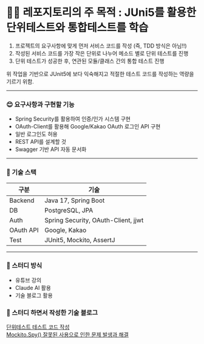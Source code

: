 # ✍🏻 레포지토리의 주 목적 : JUni5를 활용한 단위테스트와 통합테스트를 학습
1. 프로젝트의 요구사항에 맞게 먼저 서비스 코드를 작성 (즉, TDD 방식은 아님‼️)
2. 작성된 서비스 코드를 가장 작은 단위로 나누어 메소드 별로 단위 테스트를 진행
3. 단위 테스트가 성공한 후, 연관된 모듈/클래스 간의 통합 테스트 진행

위 작업을 기반으로 JUnit5에 보다 익숙해지고 적절한 테스트 코드를 작성하는 역량을 기르기 위함.

---

### 😊 요구사항과 구현할 기능
- Spring Security를 활용하여 인증/인가 시스템 구현
- OAuth-Client를 활용해 Google/Kakao OAuth 로그인 API 구현
- 일반 로그인도 허용
- REST API를 설계할 것
- Swagger 기반 API 자동 문서화

---
### 🔧 기술 스택
| 구분      | 기술                                      |
|-----------|-------------------------------------------|
| Backend   | Java 17, Spring Boot                      |
| DB        | PostgreSQL, JPA                           |
| Auth      | Spring Security, OAuth-Client, jjwt       |
| OAuth API | Google, Kakao                             |
| Test      | JUnit5, Mockito, AssertJ                   |

---

### 📖 스터디 방식
- 유튜브 강의
- Claude AI 활용
- 기술 블로그 활용

### 📝 스터디 하면서 작성한 기술 블로그
[단위테스트 테스트 코드 작성](https://velog.io/@mdy3722/Junit5%EC%99%80-AssertJ%EB%A5%BC-%ED%99%9C%EC%9A%A9%ED%95%98%EC%97%AC-%EB%8B%A8%EC%9C%84%ED%85%8C%EC%8A%A4%ED%8A%B8%EB%A5%BC-%EC%A7%84%ED%96%89)  
[Mockito.Spy() 잘못된 사용으로 인한 문제 발생과 해결](https://velog.io/@mdy3722/%EC%9E%98%EB%AA%BB%EB%90%9C-Spy-%EC%82%AC%EC%9A%A9%EC%9D%B4-%EB%B6%80%EB%A5%B8-%ED%85%8C%EC%8A%A4%ED%8A%B8-%EC%8B%A4%ED%8C%A8)




